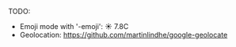 TODO:

* Emoji mode with '-emoji': ☀️ 7.8C
* Geolocation: https://github.com/martinlindhe/google-geolocate

